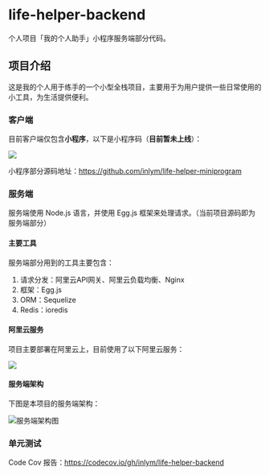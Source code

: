 # life-helper-backend

个人项目「我的个人助手」小程序服务端部分代码。

## 项目介绍

这是我的个人用于练手的一个小型全栈项目，主要用于为用户提供一些日常使用的小工具，为生活提供便利。


### 客户端
目前客户端仅包含**小程序**，以下是小程序码（**目前暂未上线**）：

![](https://img.inlym.com/f2f2cd585f4b4185bdd6d4715c361aed.jpg)

小程序部分源码地址：https://github.com/inlym/life-helper-miniprogram



### 服务端

服务端使用 Node.js 语言，并使用 Egg.js 框架来处理请求。（当前项目源码即为服务端部分）

#### 主要工具

服务端部分用到的工具主要包含：

1.  请求分发：阿里云API网关、阿里云负载均衡、Nginx
2.  框架：Egg.js
3.  ORM：Sequelize
4.  Redis：ioredis

#### 阿里云服务

项目主要部署在阿里云上，目前使用了以下阿里云服务：

![](https://img.inlym.com/89197dc26280494a943613e9545b0e81.png)

#### 服务端架构

下图是本项目的服务端架构：

![服务端架构图](https://img.inlym.com/f4e09df7d8534331a978c6b08b66ab42.png)


### 单元测试
Code Cov 报告：https://codecov.io/gh/inlym/life-helper-backend
